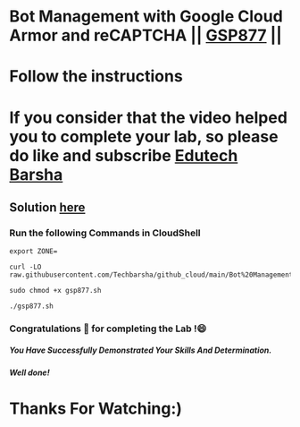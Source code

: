 # Bot Management with Google Cloud Armor and reCAPTCHA || [GSP877](https://www.cloudskillsboost.google/focuses/88281?parent=catalog) ||
# Follow the instructions

# If you consider that the video helped you to complete your lab, so please do like and subscribe [Edutech Barsha](https://www.youtube.com/@edutechbarsha)
## Solution [here](https://youtu.be/m149UgakxbM)

### Run the following Commands in CloudShell

```
export ZONE=
```
```
curl -LO raw.githubusercontent.com/Techbarsha/github_cloud/main/Bot%20Management%20with%20Google%20Cloud%20Armor%20and%20reCAPTCHA/gsp877.sh

sudo chmod +x gsp877.sh

./gsp877.sh
```

### Congratulations 🎉 for completing the Lab !😄

##### *You Have Successfully Demonstrated Your Skills And Determination.*

#### *Well done!*

# Thanks For Watching:)
